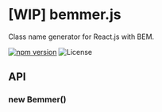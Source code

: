 [WIP] bemmer.js
================================

Class name generator for React.js with BEM.

[![npm version](https://badge.fury.io/js/bemmer.svg)](http://badge.fury.io/js/bemmer)
![License](http://img.shields.io/badge/license-MIT-brightgreen.svg?style=flat)

## API

### new Bemmer()
